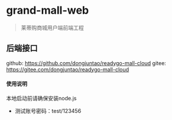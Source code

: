 # grand-mall-web

> 莱蒂购商城用户端前端工程

## 后端接口
github: https://github.com/dongjuntao/readygo-mall-cloud
gitee: https://gitee.com/dongjuntao/readygo-mall-cloud

#### 使用说明
本地启动前请确保安装node.js
- 测试账号密码：test/123456
